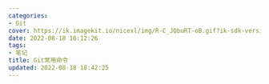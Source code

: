 ```yaml
---
categories:
- Git
cover: https://ik.imagekit.io/nicexl/img/R-C_JQbuRT-oB.gif?ik-sdk-version=javascript-1.4.3&updatedAt=1660819271446
date: 2022-08-18 16:12:26
tags:
- 笔记
title: Git常用命令
updated: 2022-08-18 18:42:25
---
```



